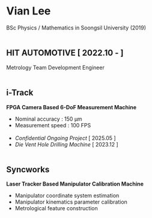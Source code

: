 # Vian Lee #
BSc Physics / Mathematics in Soongsil University (2019)
<br/></br>
## HIT AUTOMOTIVE [ 2022.10 - ] ## 
Metrology Team Development Engineer 
<br/></br>
## i-Track ##
**FPGA Camera Based 6-DoF Measurement Machine**
- Nominal accuracy : 150 μm
- Measurement speed : 100 FPS
<br/></br>
- *Confidential Ongoing Project* [ 2025.05 ]
- *Die Vent Hole Drilling Machine* [ 2023.12 ]
<br/></br>
## Syncworks ##
**Laser Tracker Based Manipulator Calibration Machine**
- Manipulator coordinate system estimation
- Manipulator kinematics parameter calibration
- Metrological feature construction
  
<!---
Metrologist-Vian/Metrologist-Vian is a ✨ special ✨ repository because its `README.md` (this file) appears on your GitHub profile.
You can click the Preview link to take a look at your changes.
--->
